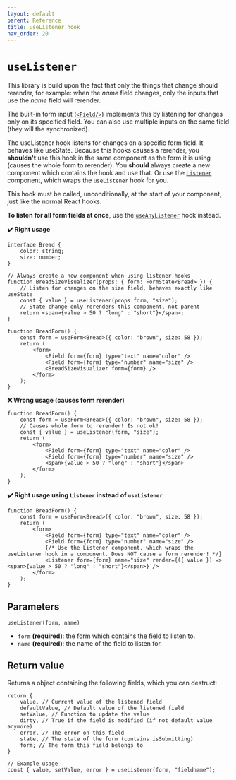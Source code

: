 ```yaml
---
layout: default
parent: Reference
title: useListener hook
nav_order: 20
---
```


# `useListener`

This library is build upon the fact that only the things that change should rerender, for example: when the _name_ field changes, only the inputs that use the _name_ field will rerender.

The built-in form input ([`<Field/>`](/typed-react-form/reference/Field)) implements this by listening for changes only on its specified field. You can also use multiple inputs on the same field (they will the synchronized).

The useListener hook listens for changes on a specific form field. It behaves like useState. Because this hooks causes a rerender, you **shouldn't** use
this hook in the same component as the form it is using (causes the whole form to rerender). You **should** always create a new component which contains the hook and use that. Or use the [`Listener`](/typed-react-form/reference/Listener) component, which wraps the `useListener` hook for you.

This hook must be called, unconditionally, at the start of your component, just like the normal React hooks.

**To listen for all form fields at once**, use the [`useAnyListener`](/typed-react-form/reference/useAnyListener) hook instead.

**✔️ Right usage**

```tsx
interface Bread {
    color: string;
    size: number;
}

// Always create a new component when using listener hooks
function BreadSizeVisualizer(props: { form: FormState<Bread> }) {
    // Listen for changes on the size field, behaves exactly like useState
    const { value } = useListener(props.form, "size");
    // State change only rerenders this component, not parent
    return <span>{value > 50 ? "long" : "short"}</span>;
}

function BreadForm() {
    const form = useForm<Bread>({ color: "brown", size: 58 });
    return (
        <form>
            <Field form={form} type="text" name="color" />
            <Field form={form} type="number" name="size" />
            <BreadSizeVisualizer form={form} />
        </form>
    );
}
```

**❌ Wrong usage (causes form rerender)**

```tsx
function BreadForm() {
    const form = useForm<Bread>({ color: "brown", size: 58 });
    // Causes whole form to rerender! Is not ok!
    const { value } = useListener(form, "size");
    return (
        <form>
            <Field form={form} type="text" name="color" />
            <Field form={form} type="number" name="size" />
            <span>{value > 50 ? "long" : "short"}</span>
        </form>
    );
}
```

**✔️ Right usage using `Listener` instead of `useListener`**

```tsx
function BreadForm() {
    const form = useForm<Bread>({ color: "brown", size: 58 });
    return (
        <form>
            <Field form={form} type="text" name="color" />
            <Field form={form} type="number" name="size" />
            {/* Use the Listener component, which wraps the useListener hook in a component. Does NOT cause a form rerender! */}
            <Listener form={form} name="size" render={({ value }) => <span>{value > 50 ? "long" : "short"}</span>} />
        </form>
    );
}
```

## Parameters

`useListener(form, name)`

-   `form` **(required)**: the form which contains the field to listen to.
-   `name` **(required)**: the name of the field to listen for.

## Return value

Returns a object containing the following fields, which you can destruct:

```tsx
return {
    value, // Current value of the listened field
    defaultValue, // Default value of the listened field
    setValue, // Function to update the value
    dirty, // True if the field is modified (if not default value anymore)
    error, // The error on this field
    state, // The state of the form (contains isSubmitting)
    form; // The form this field belongs to
}

// Example usage
const { value, setValue, error } = useListener(form, "fieldname");
```
